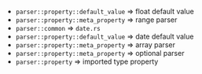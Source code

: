 - `parser::property::default_value` => float default value
- `parser::property::meta_property` => range parser
- `parser::common` => `date.rs`
- `parser::property::default_value` => date default value
- `parser::property::meta_property` => array parser
- `parser::property::meta_property` => optional parser
- `parser::property` => imported type property
